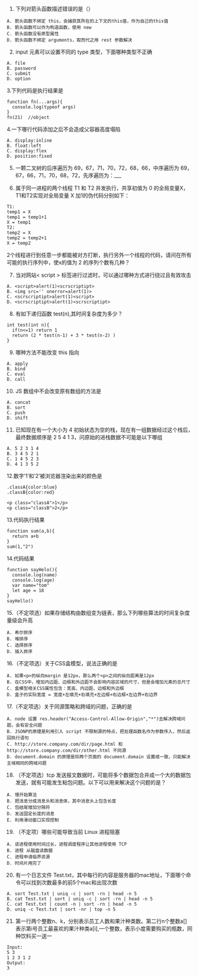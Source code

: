 1. 下列对箭头函数描述错误的是（）
```
A. 箭头函数不绑定 this，会捕获其所在的上下文的this值，作为自己的this值
B. 箭头函数可以作为构造函数，使用 new
C. 箭头函数没有原型属性
D. 箭头函数不绑定 arguments，取而代之用 rest 参数解决
```
2. input 元素可以设置不同的 type 类型，下面哪种类型不正确
```
A. file
B. password
C. submit
D. option
```

3.下列代码是执行结果是
```
function fn(...args){
  console.log(typeof args)
}
fn(21)  //object
```

4.一下哪行代码添加之后不会造成父容器高度塌陷
```
A. display:inline
B. float:left
C. display:flex
D. position:fixed
```
5. 一颗二叉树的后序遍历为 69，67，71，70，72，68，66，中序遍历为 69，67，66，71，70，68，72，先序遍历为：___

6. 属于同一进程的两个线程 T1 和 T2 并发执行，共享初值为 0 的全局变量X，T1和T2实现对全局变量 X 加1的伪代码分别如下：
```
T1:
temp1 = X
temp1 = temp1+1
X = temp1
T2:
temp2 = X
temp2 = temp2+1
X = temp2
```
2个线程进行到任意一步都能被对方打断，执行另外一个线程的代码，请问在所有可能的执行序列中，使x的值为 2 的序列个数有几种？

7. 当对网站< script > 标签进行过滤时，可以通过哪种方式进行绕过且有效攻击
```
A. <script>alert(1)<scrscriptipt>
B. <img src='' onerror=alert(1)>
C. <scrscriptipt>alert(1)<script>
D. <scrscriptipt>alert(1)<scrscriptipt>
```
8. 有如下递归函数 test(n),其时间复杂度为多少？
```
int test(int n){
  if(n<=1) return 1
  return (2 * test(n-1) + 3 * test(n-2) )
}
```
9. 哪种方法不能改变 this 指向
```
A. apply
B. bind
C. eval
D. call
```
10. JS 数组中不会改变原有数组的方法是
```
A. concat
B. sort
C. push
D. shift
```
11. 已知现在有一个大小为 4 初始状态为空的栈，现在有一组数据经过这个栈后，最终数据顺序是 2 5 4 1 3，问原始的进栈数据不可能是以下哪组
```
A. 5 2 3 1 4
B. 3 4 5 2 1
C. 1 4 5 2 3
D. 4 1 3 5 2
```
12.数字‘1’和‘2’被浏览器渲染出来的颜色是
```
.classA{color:blue}
.classB{color:red}

<p class="classA">1</p>
<p class="classB">2</p>
```
13.代码执行结果
```
function sum(a,b){
  return a+b
}
sum(1,"2")
```

14.代码结果
```
function sayHelo(){
  console.log(name)
  console.log(age)
  var name="tom"
  let age = 18
}
sayHello()
```
15.（不定项选）如果存储结构由数组变为链表，那么下列哪些算法的时间复杂度量级会升高
```
A. 希尔排序
B. 堆排序
C. 选择排序
D. 插入排序
```
16.（不定项选）关于CSS盒模型，说法正确的是
```
A. 如果<p>的纵向margin 是12px，那么两个<p>之间的纵向距离是12px
B. 在CSS中，增加内边距、边框和外边距不会影响内容区域的尺寸，但是会增加元素的总尺寸
C. 盒模型相关CSS属性包含：宽高、内边距、边框和外边框
D. 盒子的实际宽度 = 宽度+左填充+右填充+左边框+右边框+左边界+右边界
```
17.（不定项选）关于同源策略和跨域的问题，正确的是

```
A. node 设置 res.header("Access-Control-Allow-Origin","*")去解决跨域问题，会有安全问题
B. JSONP的原理是利用引入 script 不限制源的特点，把处理函数名作为参数传入，然后返回执行语句
C. http://store.company.com/dir/page.html 和 http://store.company.com/dir/other.html 不同源
D. document.domain 的原理是将两个页面的 document.domain 设置成一致，只能解决主域相同的跨域问题
```
18. （不定项选）tcp 发送报文数据时，可能将多个数据包合并成一个大的数据包发送，就有可能发生粘包问题。以下可以用来解决这个问题的是？
```
A. 慢开始算法
B. 把消息分成消息头和消息体，其中消息头上包含长度
C. 包结尾增加分隔符
D. 发送固定长度的消息
E. 利用滑动窗口实现控制
```
19. （不定项）哪些可能导致当前 Linux 进程阻塞
```
A. 该进程使用时间过长，进程调度程序让其他进程使用 TCP
B. 进程 从磁盘读数据
C. 进程申请临界资源
D. 时间片用完了
```
20. 有一个日志文件 Test.txt，其中每行的内容是服务器的mac地址，下面哪个命令可以找到次数最多的前5个mac和出现次数
```
A. sort Test.txt | uniq -c | sort -rn | head -n 5
B. cat Test.txt | sort | uniq -c | sort -rn | head -n 5
C. cat Test.txt | count -n | sort -rn | head -n 5
D. uniq -c Test.txt | sort -nr | top -n 5 
```

21. 第一行两个整数n、k，分别表示员工人数和果汁种类数。第二行n个整数a[] 表示第i号员工最喜欢的果汁种类a[i],一个整数，表示小度需要购买的瓶数，同种饮料买一送一


```
Input:
5 3 
1 2 3 1 2
Output:
3
```